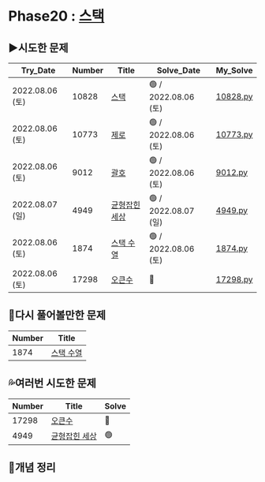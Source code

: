 # Phase20 : [스택](https://www.acmicpc.net/step/11)

## ▶️시도한 문제

| Try_Date        | Number | Title                                                 | Solve_Date           | My_Solve               |
| --------------- | ------ | ----------------------------------------------------- | -------------------- | ---------------------- |
| 2022.08.06 (토) | 10828  | [스택](https://www.acmicpc.net/problem/10828)         | 🟢 / 2022.08.06 (토) | [10828.py](./10828.py) |
| 2022.08.06 (토) | 10773  | [제로](https://www.acmicpc.net/problem/10773)         | 🟢 / 2022.08.06 (토) | [10773.py](./10773.py) |
| 2022.08.06 (토) | 9012   | [괄호](https://www.acmicpc.net/problem/9012)          | 🟢 / 2022.08.06 (토) | [9012.py](./9012.py)   |
| 2022.08.07 (일) | 4949   | [균형잡힌 세상](https://www.acmicpc.net/problem/4949) | 🟢 / 2022.08.07 (일) | [4949.py](./4949.py)   |
| 2022.08.06 (토) | 1874   | [스택 수열](https://www.acmicpc.net/problem/1874)     | 🟢 / 2022.08.06 (토) | [1874.py](./1874.py)   |
| 2022.08.06 (토) | 17298  | [오큰수](https://www.acmicpc.net/problem/17298)       | 🔴                   | [17298.py](./17298.py) |

## 💫다시 풀어볼만한 문제

| Number | Title                                             |
| ------ | ------------------------------------------------- |
| 1874   | [스택 수열](https://www.acmicpc.net/problem/1874) |

## 💦여러번 시도한 문제

| Number | Title                                                 | Solve |
| ------ | ----------------------------------------------------- | ----- |
| 17298  | [오큰수](https://www.acmicpc.net/problem/17298)       | 🔴    |
| 4949   | [균형잡힌 세상](https://www.acmicpc.net/problem/4949) | 🟢    |

## 📑개념 정리

```python

```
